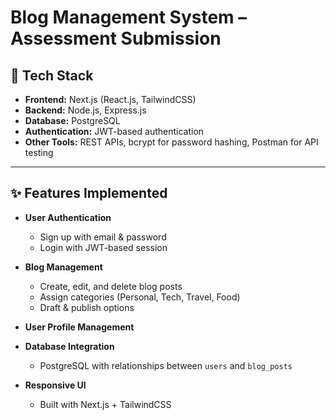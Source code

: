 # Blog Management System – Assessment Submission

## 🚀 Tech Stack
- **Frontend:** Next.js (React.js, TailwindCSS)
- **Backend:** Node.js, Express.js
- **Database:** PostgreSQL
- **Authentication:** JWT-based authentication
- **Other Tools:** REST APIs, bcrypt for password hashing, Postman for API testing

---

## ✨ Features Implemented
- **User Authentication**
  - Sign up with email & password
  - Login with JWT-based session

- **Blog Management**
  - Create, edit, and delete blog posts
  - Assign categories (Personal, Tech, Travel, Food)
  - Draft & publish options

- **User Profile Management**

- **Database Integration**
  - PostgreSQL with relationships between `users` and `blog_posts`

- **Responsive UI**
  - Built with Next.js + TailwindCSS

